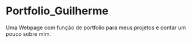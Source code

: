 # Portfolio_Guilherme
 Uma Webpage com função de portfolio para meus projetos e contar um pouco sobre mim.
